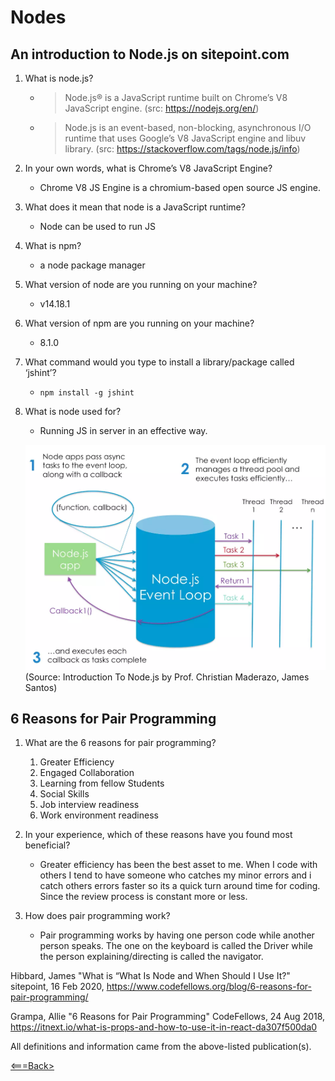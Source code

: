 # Nodes

## An introduction to Node.js on sitepoint.com

1. What is node.js?

    - >Node.js® is a JavaScript runtime built on Chrome’s V8 JavaScript engine. (src: https://nodejs.org/en/)

    - > Node.js is an event-based, non-blocking, asynchronous I/O runtime that uses Google’s V8 JavaScript engine and libuv library. (src: https://stackoverflow.com/tags/node.js/info)

2. In your own words, what is Chrome’s V8 JavaScript Engine?

    - Chrome V8 JS Engine is a chromium-based open source JS engine.

3. What does it mean that node is a JavaScript runtime?

    - Node can be used to run JS

4. What is npm?

    - a node package manager 

5. What version of node are you running on your machine?

    - v14.18.1

6. What version of npm are you running on your machine?

    - 8.1.0

7. What command would you type to install a library/package called ‘jshint’?

    - ```npm install -g jshint```

8. What is node used for?

    - Running JS in server in an effective way.

    ![Node.js](./assets/images/1516152673node_event_loop.webp)
    (Source: Introduction To Node.js by Prof. Christian Maderazo, James Santos)

## 6 Reasons for Pair Programming

1. What are the 6 reasons for pair programming?

    1. Greater Efficiency
    2. Engaged Collaboration
    3. Learning from fellow Students
    4. Social Skills
    5. Job interview readiness
    6. Work environment readiness

2. In your experience, which of these reasons have you found most beneficial?

    - Greater efficiency has been the best asset to me. When I code with others I tend to have someone who catches my minor errors and i catch others errors faster so its a quick turn around time for coding. Since the review process is constant more or less.

3. How does pair programming work?

    - Pair programming works by having one person code while another person speaks. The one on the keyboard is called the Driver while the person explaining/directing is called the navigator.

Hibbard, James "What is “What Is Node and When Should I Use It?" sitepoint, 16 Feb 2020, <https://www.codefellows.org/blog/6-reasons-for-pair-programming/>

Grampa, Allie "6 Reasons for Pair Programming" CodeFellows, 24 Aug 2018, <https://itnext.io/what-is-props-and-how-to-use-it-in-react-da307f500da0>

All definitions and information came from the above-listed publication(s).

[<===Back>](README.md)
